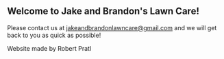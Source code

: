 ## Welcome to Jake and Brandon's Lawn Care!

Please contact us at jakeandbrandonlawncare@gmail.com and we will get back to you as quick as possible!




Website made by Robert Pratl
